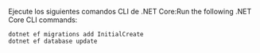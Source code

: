 
<span data-ttu-id="6f78c-101">Ejecute los siguientes comandos CLI de .NET Core:</span><span class="sxs-lookup"><span data-stu-id="6f78c-101">Run the following .NET Core CLI commands:</span></span>

```console
dotnet ef migrations add InitialCreate
dotnet ef database update
```